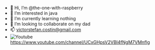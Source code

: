 - 👋 Hi, I’m @the-one-with-raspberry
- 👀 I’m interested in java
- 🌱 I’m currently learning nothing
- 💞️ I’m looking to collaborate on my dad
- 📫 victorstefan.costin@gmail.com
- ![Youtube](https://emojipedia-us.s3.amazonaws.com/content/2020/04/05/yt.png) https://www.youtube.com/channel/UCxGHpsV2VBI4fNgM7VMnflg

<!---
the-one-with-raspberry/the-one-with-raspberry is a ✨ special ✨ repository because its `README.md` (this file) appears on your GitHub profile.
You can click the Preview link to take a look at your changes.
--->
